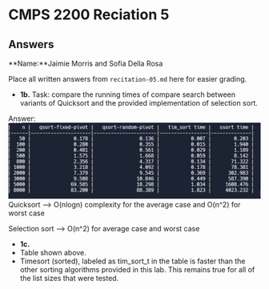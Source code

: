 # CMPS 2200 Reciation 5
## Answers

**Name:**Jaimie Morris and Sofia Della Rosa


Place all written answers from `recitation-05.md` here for easier grading.







- **1b.**
Task: compare the running times of compare search between variants of Quicksort and the provided implementation of selection sort.

Answer: 
![image](image.png)
Quicksort --> O(nlogn) complexity for the average case and O(n^2) for worst case

Selection sort --> O(n^2) for average case and worst case 



- **1c.**
- Table shown above.
- Timesort (sorted), labeled as tim_sort_t in the table is faster than the other sorting algorithms provided in this lab. This remains true for all of the list sizes that were tested. 
